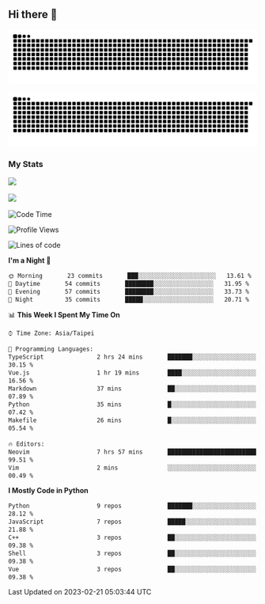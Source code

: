 ## Hi there 👋

<div align="center">

![GitHub Snake Light](https://raw.githubusercontent.com/CSY54/CSY54/snake/github-snake.svg#gh-light-mode-only)

![GitHub Snake dark](https://raw.githubusercontent.com/CSY54/CSY54/snake/github-snake-dark.svg#gh-dark-mode-only)

</div>

### My Stats

![](https://github-readme-stats.vercel.app/api?username=CSY54&theme=nord&show_icons=true)

![](https://github-readme-stats.vercel.app/api/top-langs/?username=CSY54&theme=nord&layout=compact&card_width=445)

<!--START_SECTION:waka-->
![Code Time](http://img.shields.io/badge/Code%20Time-1%2C490%20hrs%2029%20mins-blue)

![Profile Views](http://img.shields.io/badge/Profile%20Views-3-blue)

![Lines of code](https://img.shields.io/badge/From%20Hello%20World%20I%27ve%20Written-314%20Thousand%20lines%20of%20code-blue)

**I'm a Night 🦉** 

```text
🌞 Morning       23 commits       ███░░░░░░░░░░░░░░░░░░░░░░   13.61 % 
🌆 Daytime       54 commits       ████████░░░░░░░░░░░░░░░░░   31.95 % 
🌃 Evening       57 commits       ████████░░░░░░░░░░░░░░░░░   33.73 % 
🌙 Night         35 commits       █████░░░░░░░░░░░░░░░░░░░░   20.71 % 

```


📊 **This Week I Spent My Time On** 

```text
⌚︎ Time Zone: Asia/Taipei

💬 Programming Languages: 
TypeScript               2 hrs 24 mins       ███████░░░░░░░░░░░░░░░░░░   30.15 % 
Vue.js                   1 hr 19 mins        ████░░░░░░░░░░░░░░░░░░░░░   16.56 % 
Markdown                 37 mins             ██░░░░░░░░░░░░░░░░░░░░░░░   07.89 % 
Python                   35 mins             █░░░░░░░░░░░░░░░░░░░░░░░░   07.42 % 
Makefile                 26 mins             █░░░░░░░░░░░░░░░░░░░░░░░░   05.54 % 

🔥 Editors: 
Neovim                   7 hrs 57 mins       █████████████████████████   99.51 % 
Vim                      2 mins              ░░░░░░░░░░░░░░░░░░░░░░░░░   00.49 % 

```

**I Mostly Code in Python** 

```text
Python                   9 repos             ███████░░░░░░░░░░░░░░░░░░   28.12 % 
JavaScript               7 repos             █████░░░░░░░░░░░░░░░░░░░░   21.88 % 
C++                      3 repos             ██░░░░░░░░░░░░░░░░░░░░░░░   09.38 % 
Shell                    3 repos             ██░░░░░░░░░░░░░░░░░░░░░░░   09.38 % 
Vue                      3 repos             ██░░░░░░░░░░░░░░░░░░░░░░░   09.38 % 

```



 Last Updated on 2023-02-21 05:03:44 UTC
<!--END_SECTION:waka-->

<!--
**CSY54/CSY54** is a ✨ _special_ ✨ repository because its `README.md` (this file) appears on your GitHub profile.

Here are some ideas to get you started:

- 🔭 I’m currently working on ...
- 🌱 I’m currently learning ...
- 👯 I’m looking to collaborate on ...
- 🤔 I’m looking for help with ...
- 💬 Ask me about ...
- 📫 How to reach me: ...
- 😄 Pronouns: ...
- ⚡ Fun fact: ...
-->
